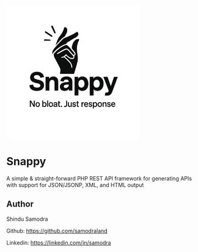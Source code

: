 <img src="https://raw.githubusercontent.com/bynui/snappy/refs/heads/main/snappy.png" alt="snappy framework" title="snappy framework" width="350"/>

# Snappy

A simple & straight-forward PHP REST API framework for generating APIs with support for JSON/JSONP, XML, and HTML output

## Author

Shindu Samodra

Github: https://github.com/samodraland

Linkedin: https://linkedin.com/in/samodra
